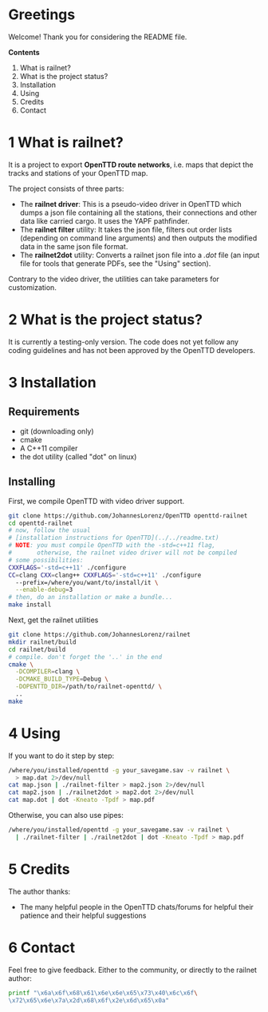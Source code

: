 # Greetings
Welcome! Thank you for considering the README file.

**Contents**
  1. What is railnet?
  2. What is the project status?
  3. Installation
  4. Using
  5. Credits
  6. Contact

# 1 What is railnet?
It is a project to export **OpenTTD route networks**, i.e. maps that depict
the tracks and stations of your OpenTTD map.

The project consists of three parts:
  * The **railnet driver**: This is a pseudo-video driver in OpenTTD which
    dumps a json file containing all the stations, their connections and other
    data like carried cargo. It uses the YAPF pathfinder.
  * The **railnet filter** utility: It takes the json file, filters out order
    lists (depending on command line arguments) and then outputs the modified
    data in the same json file format.
  * The **railnet2dot** utility: Converts a railnet json file into a *.dot*
    file (an input file for tools that generate PDFs, see the "Using"
    section).

Contrary to the video driver, the utilities can take parameters for
customization.

# 2 What is the project status?
It is currently a testing-only version. The code does not yet follow any
coding guidelines and has not been approved by the OpenTTD developers.

# 3 Installation
## Requirements
  * git (downloading only)
  * cmake
  * A C++11 compiler
  * the dot utility (called "dot" on linux)

## Installing

First, we compile OpenTTD with video driver support.

```sh
git clone https://github.com/JohannesLorenz/OpenTTD openttd-railnet
cd openttd-railnet
# now, follow the usual
# [installation instructions for OpenTTD](../../readme.txt)
# NOTE: you must compile OpenTTD with the -std=c++11 flag,
#       otherwise, the railnet video driver will not be compiled
# some possibilities:
CXXFLAGS='-std=c++11' ./configure
CC=clang CXX=clang++ CXXFLAGS='-std=c++11' ./configure
  --prefix=/where/you/want/to/install/it \
  --enable-debug=3
# then, do an installation or make a bundle...
make install
```

Next, get the railnet utilities
```sh
git clone https://github.com/JohannesLorenz/railnet
mkdir railnet/build
cd railnet/build
# compile. don't forget the '..' in the end
cmake \
  -DCOMPILER=clang \
  -DCMAKE_BUILD_TYPE=Debug \
  -DOPENTTD_DIR=/path/to/railnet-openttd/ \
  ..
make
```

# 4 Using
If you want to do it step by step:
```sh
/where/you/installed/openttd -g your_savegame.sav -v railnet \
  > map.dat 2>/dev/null
cat map.json | ./railnet-filter > map2.json 2>/dev/null
cat map2.json | ./railnet2dot > map2.dot 2>/dev/null
cat map.dot | dot -Kneato -Tpdf > map.pdf
```
Otherwise, you can also use pipes:
```sh
/where/you/installed/openttd -g your_savegame.sav -v railnet \
  | ./railnet-filter | ./railnet2dot | dot -Kneato -Tpdf > map.pdf
```

# 5 Credits
The author thanks:
  * The many helpful people in the OpenTTD chats/forums for helpful
    their patience and their helpful suggestions

# 6 Contact

Feel free to give feedback. Either to the community, or directly to the
railnet author:

```sh
printf "\x6a\x6f\x68\x61\x6e\x6e\x65\x73\x40\x6c\x6f\
\x72\x65\x6e\x7a\x2d\x68\x6f\x2e\x6d\x65\x0a"
```


